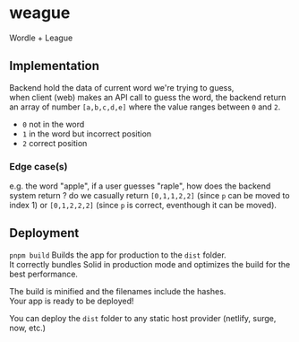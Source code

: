 # weague

Wordle + League

## Implementation

Backend hold the data of current word we're trying to guess,  
when client (web) makes an API call to guess the word, the backend return  
an array of number `[a,b,c,d,e]` where the value ranges between `0` and `2`.

- `0` not in the word
- `1` in the word but incorrect position
- `2` correct position

### Edge case(s)

e.g. the word "apple", if a user guesses "raple", how does the backend system return ?
do we casually return `[0,1,1,2,2]` (since `p` can be moved to index 1) or `[0,1,2,2,2]` (since `p` is correct, eventhough it can be moved).

## Deployment

`pnpm build` Builds the app for production to the `dist` folder.  
It correctly bundles Solid in production mode and optimizes the build for the best performance.

The build is minified and the filenames include the hashes.  
Your app is ready to be deployed!

You can deploy the `dist` folder to any static host provider (netlify, surge, now, etc.)
